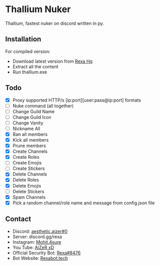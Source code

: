 # Thallium Nuker
Thallium, fastest nuker on discord written in py.
## Installation
For compiled version:

- Download latest version from [Rexa Hq](https://discord.gg/rexa)
- Extract all the content
- Run thallium.exe

## Todo
- [x] Proxy supported HTTP/s [ip:port][user:pass@ip:port] formats
- [ ] Nuke command (all together)
- [ ] Change Guild Name
- [ ] Change Guild Icon
- [ ] Change Vanity
- [ ] Nickname All
- [x] Ban all members
- [x] Kick all members
- [x] Prune members
- [x] Create Channels
- [x] Create Roles
- [ ] Create Emojis
- [ ] Create Stickers
- [x] Delete Channels
- [x] Delete Roles
- [x] Delete Emojis
- [ ] Delete Stickers
- [x] Spam Channels
- [x] Pick a random channel/role name and message from config.json file
## Contact
- Discord: [aesthetic.aizer#0](https://discord.com/users/808340478075994172)
- Server: discord.gg/rexa
- Instagram: [Mohit.4sure](https://www.instagram.com/mohit.4sure)
- You Tube: [AiZeR xD](https://www.youtube.com/@nukersop)
- Official Security Bot: [Rexa#8476](https://discord.com/oauth2/authorize?client_id=1255547283886444716&permissions=8&response_type=code&redirect_uri=https%3A%2F%2Fdiscord.gg%2Frexa&integration_type=0&scope=bot+identify)
- Bot Website: [Rexabot.tech](https://rexabot.tech)
